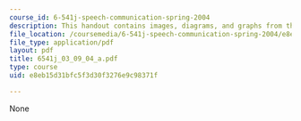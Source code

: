 ```yaml
---
course_id: 6-541j-speech-communication-spring-2004
description: This handout contains images, diagrams, and graphs from the course textbook.
file_location: /coursemedia/6-541j-speech-communication-spring-2004/e8eb15d31bfc5f3d30f3276e9c98371f_6541j_03_09_04_a.pdf
file_type: application/pdf
layout: pdf
title: 6541j_03_09_04_a.pdf
type: course
uid: e8eb15d31bfc5f3d30f3276e9c98371f

---
```

None